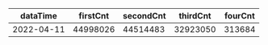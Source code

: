 |dataTime|firstCnt|secondCnt|thirdCnt|fourCnt|
|-|-|-|-|-|
|2022-04-11|44998026|44514483|32923050|313684|